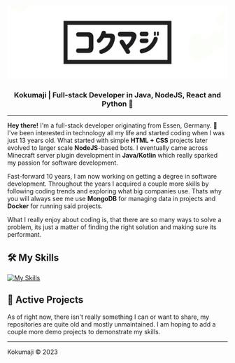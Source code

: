 
<p align=center>
    <img src="https://raw.githubusercontent.com/kokumaji/kokumaji/master/images/kokumaji_banner.png">
</p>

<h3 align="center">
    <b>Kokumaji</b> | Full-stack Developer in Java, NodeJS, React and Python 🌿
</h3>

---

**Hey there!** I'm a full-stack developer originating from Essen, Germany. 🍃 
I've been interested in technology all my life and started coding when I was just 13 years old. What started with simple **HTML + CSS** projects later evolved to larger scale **NodeJS**-based bots. I eventually came across Minecraft server plugin development in **Java/Kotlin** which really sparked my passion for software development. 

Fast-forward 10 years, I am now working on getting a degree in software development. Throughout the years I acquired a couple more skills by following coding trends and exploring what big companies use. Thats why you will always see me use **MongoDB** for managing data in projects and **Docker** for running said projects.

What I really enjoy about coding is, that there are so many ways to solve a problem, its just a matter of finding the right solution and making sure its performant. 

🛠️ **My Skills**
---

[![My Skills](https://skillicons.dev/icons?i=java,kotlin,ts,js,python,vue,react,nextjs,rust,bash,linux,mongodb,docker,figma)](https://skillicons.dev)


🌿 **Active Projects**
---

As of right now, there isn't really something I can or want to share, my repositories are quite old and mostly unmaintained. I am hoping to add a couple more demo projects to demonstrate my skills.


---
Kokumaji &copy; 2023
